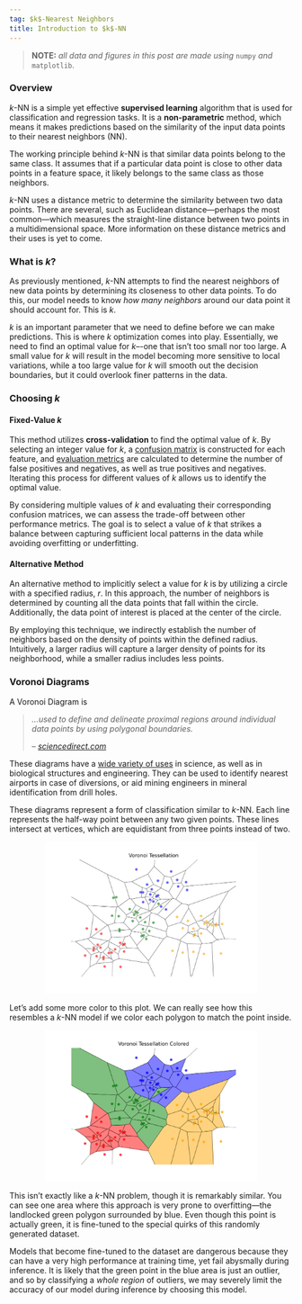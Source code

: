 ```yaml
---
tag: $k$-Nearest Neighbors
title: Introduction to $k$-NN
---
```


> **NOTE:** *all data and figures in this post are made using* `numpy` *and* `matplotlib`. 

### **Overview**

$k$-NN is a simple yet effective **supervised learning** algorithm that is used for classification and regression tasks. It is a **non-parametric** method, which means it makes predictions based on the similarity of the input data points to their nearest neighbors (NN).

The working principle behind $k$-NN is that similar data points belong to the same class. It assumes that if a particular data point is close to other data points in a feature space, it likely belongs to the same class as those neighbors.

$k$-NN uses a distance metric to determine the similarity between two data points. There are several, such as Euclidean distance—perhaps the most common—which measures the straight-line distance between two points in a multidimensional space. More information on these distance metrics and their uses is yet to come.

### **What is $k$?**

As previously mentioned, $k$-NN attempts to find the nearest neighbors of new data points by determining its closeness to other data points. To do this, our model needs to know *how many neighbors* around our data point it should account for. This is $k$.

$k$ is an important parameter that we need to define before we can make predictions. This is where $k$ optimization comes into play. Essentially, we need to find an optimal value for $k$–-one that isn’t too small nor too large. A small value for $k$ will result in the model becoming more sensitive to local variations, while a too large value for $k$ will smooth out the decision boundaries, but it could overlook finer patterns in the data.

### **Choosing $k$**

#### **Fixed-Value $k$**

This method utilizes **cross-validation** to find the optimal value of $k$. By selecting an integer value for $k$, a [confusion matrix](https://s-lasch.github.io/2023/05/22/Confusion-Matrices.html) is constructed for each feature, and [evaluation metrics](https://s-lasch.github.io/2023/05/22/Classification-Evaluation.html) are calculated to determine the number of false positives and negatives, as well as true positives and negatives. Iterating this process for different values of $k$ allows us to identify the optimal value.

By considering multiple values of $k$ and evaluating their corresponding confusion matrices, we can assess the trade-off between other performance metrics. The goal is to select a value of $k$ that strikes a balance between capturing sufficient local patterns in the data while avoiding overfitting or underfitting.

#### **Alternative Method**

An alternative method to implicitly select a value for $k$ is by utilizing a circle with a specified radius, $r$. In this approach, the number of neighbors is determined by counting all the data points that fall within the circle. Additionally, the data point of interest is placed at the center of the circle.

By employing this technique, we indirectly establish the number of neighbors based on the density of points within the defined radius. Intuitively, a larger radius will capture a larger density of points for its neighborhood, while a smaller radius includes less points.

### **Voronoi Diagrams**

A Voronoi Diagram is

> *…used to define and delineate proximal regions around individual data points by using polygonal boundaries.*
>
> – [*sciencedirect.com*](https://www.google.com/url?sa=t&rct=j&q=&esrc=s&source=web&cd=&cad=rja&uact=8&ved=2ahUKEwjYns2h0av_AhU-lYkEHTf0AMAQFnoECCoQAw&url=https%3A%2F%2Fwww.sciencedirect.com%2Ftopics%2Fearth-and-planetary-sciences%2Fvoronoi-diagram%23%3A~%3Atext%3DThiessen%2520polygon%2520maps%252C%2520which%2520are%2Cpoints%2520by%2520using%2520polygonal%2520boundaries.&usg=AOvVaw333h_4NjhxXbSupF4Jt32j)

These diagrams have a [wide variety of uses](https://www.google.com/url?sa=t&rct=j&q=&esrc=s&source=web&cd=&cad=rja&uact=8&ved=2ahUKEwjYns2h0av_AhU-lYkEHTf0AMAQFnoECCYQAw&url=https%3A%2F%2Fwww.irishtimes.com%2Fnews%2Fscience%2Fhow-voronoi-diagrams-help-us-understand-our-world-1.2947681%23%3A~%3Atext%3DVoronoi%2520diagrams%2520have%2520applications%2520in%2Cbased%2520on%2520exploratory%2520drill%2520holes.&usg=AOvVaw2y07KO-_HNPpHJu22OOvuW) in science, as well as in biological structures and engineering. They can be used to identify nearest airports in case of diversions, or aid mining engineers in mineral identification from drill holes. 

These diagrams represent a form of classification similar to $k$-NN. Each line represents the half-way point between any two given points. These lines intersect at vertices, which are equidistant from three points instead of two. 

<p align="center">
      <img src="https://raw.githubusercontent.com/s-lasch/s-lasch.github.io/56ce30163c3accf918ce38f85f1243ad18316a32/images/voronoi_tessellation_example_transparent.svg" alt="Voronoi tessellation plain" 
           width="75%"/>
</p>

Let’s add some more color to this plot. We can really see how this resembles a $k$-NN model if we color each polygon to match the point inside. 

<p align="center">
      <img src="https://raw.githubusercontent.com/s-lasch/s-lasch.github.io/56ce30163c3accf918ce38f85f1243ad18316a32/images/voronoi_tessellation_colored_transparent.svg" alt="Voronoi tessellation colored" 
           width="75%"/>
</p>

This isn’t exactly like a $k$-NN problem, though it is remarkably similar. You can see one area where this approach is very prone to overfitting—the landlocked green polygon surrounded by blue. Even though this point is actually green, it is fine-tuned to the special quirks of this randomly generated dataset.

Models that become fine-tuned to the dataset are dangerous because they can have a very high performance at training time, yet fail abysmally during inference. It is likely that the green point in the blue area is just an outlier, and so by classifying a *whole region* of outliers, we may severely limit the accuracy of our model during inference by choosing this model. 
